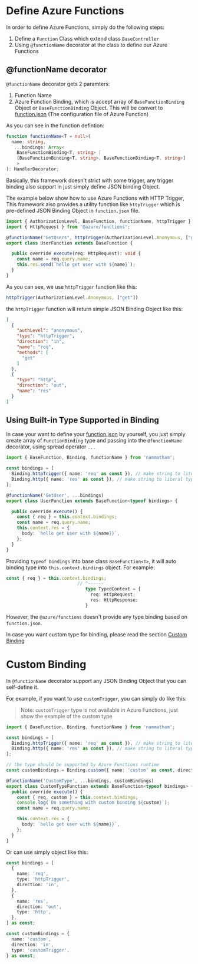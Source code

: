 # Define Azure Functions

In order to define Azure Functions, simply do the following steps:
1. Define a `Function` Class which extend class `BaseController` 
2. Using `@functionName` decorator at the class to define our Azure Functions

## @functionName decorator

`@functionName` decorator gets 2 paramters:
1. Function Name
2. Azure Function Binding, which is accept array of `BaseFunctionBinding` Object or `BaseFunctionBinding` Object. This will be convert to [function.json](https://learn.microsoft.com/en-us/azure/azure-functions/create-first-function-cli-node?tabs=azure-cli%2Cbrowser#functionjson) (The configuration file of Azure Function)

As you can see in the function defintion:

```ts
function functionName<T = null>(
  name: string,
   ...bindings: Array<
    BaseFunctionBinding<T, string> | 
    [BaseFunctionBinding<T, string>, BaseFunctionBinding<T, string>]
    >
): HandlerDecorator;
```


Basically, this framework doesn't strict with some trigger, any trigger binding also support in just simply define JSON binding Object.

The example below show how to use Azure Functions with HTTP Trigger, This framework also provides a utility function like `httpTrigger` which is pre-defined JSON Binding Object in `function.json` file.

```ts
import { AuthorizationLevel, BaseFunction, functionName, httpTrigger } from "nammatham";
import { HttpRequest } from "@azure/functions";

@functionName("GetUsers", httpTrigger(AuthorizationLevel.Anonymous, ["get"]))
export class UserFunction extends BaseFunction {

  public override execute(req: HttpRequest): void {
    const name = req.query.name;  
    this.res.send(`hello get user with ${name}`);
  }
}
```

As you can see, we use `httpTrigger` function like this:

```ts
httpTrigger(AuthorizationLevel.Anonymous, ["get"])
```

the `httpTrigger` function will return simple JSON Binding Object like this:

```json
[
  {
    "authLevel": "anonymous",
    "type": "httpTrigger",
    "direction": "in",
    "name": "req",
    "methods": [
      "get"
    ]
  },
  {
    "type": "http",
    "direction": "out",
    "name": "res"
  }
]
```


## Using Built-in Type Supported in Binding 

In case your want to define your [function.json](https://learn.microsoft.com/en-us/azure/azure-functions/create-first-function-cli-node?tabs=azure-cli%2Cbrowser#functionjson) by yourself, you just simply create array of `FunctionBinding` type and passing into the `@functionName` decorator, using spread operator `...`

```ts
import { BaseFunction, Binding, functionName } from 'nammatham';

const bindings = [
  Binding.httpTrigger({ name: 'req' as const }), // make string to literal type
  Binding.http({ name: 'res' as const }), // make string to literal type
];

@functionName('GetUser', ...bindings)
export class UserFunction extends BaseFunction<typeof bindings> {

  public override execute() {
    const { req } = this.context.bindings;
    const name = req.query.name;
    this.context.res = {
      body: `hello get user with ${name}}`,
    };
  }
}
```

Providing `typeof bindings` into base class `BaseFunction<T>`, it will auto binding type into `this.context.bindings` object. For example:

```ts
const { req } = this.context.bindings;
                           // ^------
                              type TypedContext = {
                                req: HttpRequest;
                                res: HttpResponse;
                              }
```

However, the `@azure/functions` doesn't provide any type binding based on `function.json`.

In case you want custom type for binding, please read the section [Custom Binding](define-azure-function.md#custom-binding)

# Custom Binding

In `@functionName` decorator support any JSON Binding Object that you can self-define it.

For example, if you want to use `customTrigger`, you can simply do like this:

> Note: `customTrigger` type is not available in Azure Functions, just show the example of the custom type

```ts
import { BaseFunction, Binding, functionName } from 'nammatham';

const bindings = [
  Binding.httpTrigger({ name: 'req' as const }), // make string to literal type
  Binding.http({ name: 'res' as const }), // make string to literal type
];

// the type should be supported by Azure Functions runtime
const customBindings = Binding.custom({ name: 'custom' as const, direction: 'in', type: 'customTrigger' });

@functionName('CustomType', ...bindings, customBindings)
export class CustomTypeFunction extends BaseFunction<typeof bindings> {
  public override execute() {
    const { req, custom } = this.context.bindings;
    console.log(`Do something with custom binding ${custom}`);
    const name = req.query.name;

    this.context.res = {
      body: `hello get user with ${name}}`,
    };
  }
}
```

Or can use simply object like this:

```ts
const bindings = [
  {
    name: 'req',
    type: 'httpTrigger',
    direction: 'in',
  },
  {
    name: 'res',
    direction: 'out',
    type: 'http',
  },
] as const;

const customBindings = {
  name: 'custom',
  direction: 'in',
  type: 'customTrigger',
} as const;
```